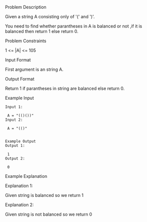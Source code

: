 Problem Description

Given a string A consisting only of '(' and ')'.

You need to find whether parantheses in A is balanced or not ,if it is balanced then return 1 else return 0.



Problem Constraints

1 <= |A| <= 105



Input Format

First argument is an string A.



Output Format

Return 1 if parantheses in string are balanced else return 0.



Example Input
```
Input 1:

 A = "(()())"
Input 2:

 A = "(()"


Example Output
Output 1:

 1
Output 2:

 0

```
Example Explanation

Explanation 1:

 Given string is balanced so we return 1
 
Explanation 2:

 Given string is not balanced so we return 0
